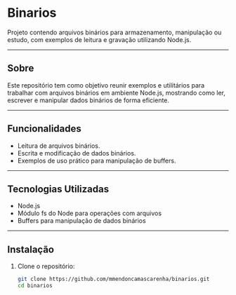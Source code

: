 # Binarios

Projeto contendo arquivos binários para armazenamento, manipulação ou estudo, com exemplos de leitura e gravação utilizando Node.js.

---

## Sobre

Este repositório tem como objetivo reunir exemplos e utilitários para trabalhar com arquivos binários em ambiente Node.js, mostrando como ler, escrever e manipular dados binários de forma eficiente.

---

## Funcionalidades

- Leitura de arquivos binários.  
- Escrita e modificação de dados binários.  
- Exemplos de uso prático para manipulação de buffers.

---

## Tecnologias Utilizadas

- Node.js  
- Módulo fs do Node para operações com arquivos  
- Buffers para manipulação de dados binários

---

## Instalação

1. Clone o repositório:  
   ```bash
   git clone https://github.com/mmendoncamascarenha/binarios.git
   cd binarios
